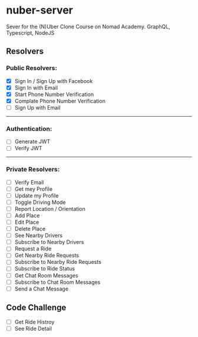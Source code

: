 # nuber-server

Sever for the (N)Uber Clone Course on Nomad Academy. GraphQL, Typescript, NodeJS<br>

## Resolvers

### Public Resolvers:

- [x] Sign In / Sign Up with Facebook
- [x] Sign In with Email
- [x] Start Phone Number Verification
- [x] Complate Phone Number Verification
- [ ] Sign Up with Email

---

### Authentication:

- [ ] Generate JWT
- [ ] Verify JWT

---

### Private Resolvers:


- [ ] Verify Email
- [ ] Get mey Profile
- [ ] Update my Profile
- [ ] Toggle Driving Mode
- [ ] Report Location / Orientation
- [ ] Add Place
- [ ] Edit Place
- [ ] Delete Place
- [ ] See Nearby Drivers
- [ ] Subscribe to Nearby Drivers
- [ ] Request a Ride
- [ ] Get Nearby Ride Requests
- [ ] Subscribe to Nearby Ride Requests
- [ ] Subscribe to Ride Status
- [ ] Get Chat Room Messages
- [ ] Subscribe to Chat Room Messages
- [ ] Send a Chat Message

## Code Challenge
- [ ] Get Ride Histroy
- [ ] See Ride Detail